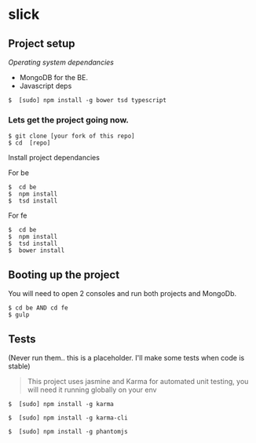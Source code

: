 # slick

## Project setup

*Operating system dependancies*

* MongoDB for the BE.
* Javascript deps

```shell
$  [sudo] npm install -g bower tsd typescript
```

### Lets get the project going now.

```shell
$ git clone [your fork of this repo]
$ cd  [repo]
```
Install project dependancies

For be
```shell
$  cd be 
$  npm install
$  tsd install
```
For fe
```shell
$  cd be 
$  npm install
$  tsd install
$  bower install
```

## Booting up the project

You will need to open 2 consoles and run both projects and MongoDb.

```shell
$ cd be AND cd fe
$ gulp
```

## Tests 
(Never run them.. this is a placeholder. I'll make some tests when code is stable)

> This project uses jasmine and Karma for automated unit testing, you
> will need it running globally on your env

```shell
$  [sudo] npm install -g karma
```

```shell
$  [sudo] npm install -g karma-cli
```
```shell
$  [sudo] npm install -g phantomjs
```
